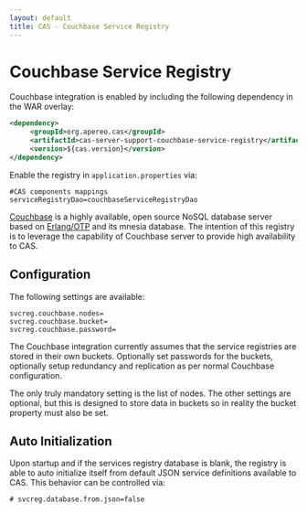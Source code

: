 ```yaml
---
layout: default
title: CAS - Couchbase Service Registry
---
```


# Couchbase Service Registry
Couchbase integration is enabled by including the following dependency in the WAR overlay:

```xml
<dependency>
     <groupId>org.apereo.cas</groupId>
     <artifactId>cas-server-support-couchbase-service-registry</artifactId>
     <version>${cas.version}</version>
</dependency>
```

Enable the registry in `application.properties` via:

```properties
#CAS components mappings
serviceRegistryDao=couchbaseServiceRegistryDao
```

[Couchbase](http://www.couchbase.com) is a highly available, open source NoSQL database server based on 
[Erlang/OTP](http://www.erlang.org) and its mnesia database. The intention of this registry is to leverage the capability of Couchbase 
server to provide high availability to CAS.

## Configuration
The following settings are available:

```properties
svcreg.couchbase.nodes=
svcreg.couchbase.bucket=
svcreg.couchbase.password=
```

The Couchbase integration currently assumes that the service registries are stored
in their own buckets. Optionally set passwords for the buckets, optionally setup
redundancy and replication as per normal Couchbase configuration.

The only truly mandatory setting is the list of nodes.
The other settings are optional, but this is designed to store data in buckets
so in reality the bucket property must also be set.

## Auto Initialization

Upon startup and if the services registry database is blank, 
the registry is able to auto initialize itself from default 
JSON service definitions available to CAS. This behavior can be controlled via:

```properties
# svcreg.database.from.json=false
```
